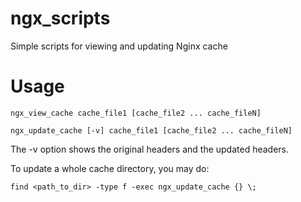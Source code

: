 # ngx_scripts
Simple scripts for viewing and updating Nginx cache

# Usage

`ngx_view_cache cache_file1 [cache_file2 ... cache_fileN]`

`ngx_update_cache [-v] cache_file1 [cache_file2 ... cache_fileN]`

The -v option shows the original headers and the updated headers.

To update a whole cache directory, you may do:

`find <path_to_dir> -type f -exec ngx_update_cache {} \;`
